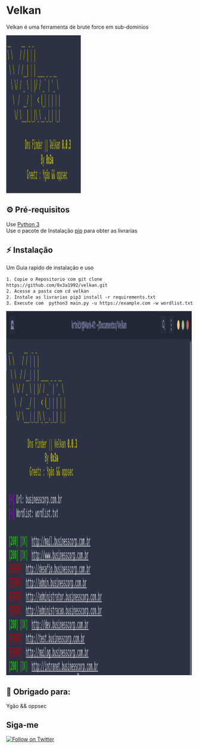 # Velkan
Velkan é uma ferramenta de brute force em sub-dominios 

<img src="./pictures/banner.png" width="200" height="423">

## ⚙️ Pré-requisitos

Use [Python 3](https://www.python.org/downloads/)  
Use o pacote de Instalação [pip](https://pip.pypa.io/en/stable/) para obter as livrarias

## ⚡ Instalação 
Um Guia rapido de instalação e uso 

```shell
1. Copie o Repositorio com git clone https://github.com/0x3a1992/velkan.git
2. Acesse a pasta com cd velkan
2. Instale as livrarias pip3 install -r requirements.txt
3. Execute com  python3 main.py -u https://example.com -w wordlist.txt
```
<img src="./pictures/exec.png" width="498" height="976">

## 🔨 Obrigado para:
Ygão && oppsec 


## Siga-me 
[![Follow on Twitter](https://img.shields.io/twitter/follow/0x3a__.svg?logo=twitter)](https://twitter.com/0x3a__)
